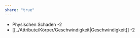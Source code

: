 ```yaml
---
share: "true"
---
```

- Physischen Schaden -2  
- [[../Attribute/Körper/Geschwindigkeit|Geschwindigkeit]] -2